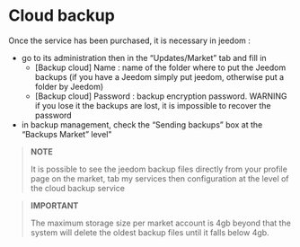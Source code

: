 # Cloud backup

Once the service has been purchased, it is necessary in jeedom : 

- go to its administration then in the “Updates/Market” tab and fill in
  - [Backup cloud] Name : name of the folder where to put the Jeedom backups (if you have a Jeedom simply put jeedom, otherwise put a folder by Jeedom)
  - [Backup cloud] Password : backup encryption password. WARNING if you lose it the backups are lost, it is impossible to recover the password
- in backup management, check the “Sending backups” box at the “Backups Market” level"

>**NOTE**
>
>It is possible to see the jeedom backup files directly from your profile page on the market, tab my services then configuration at the level of the cloud backup service

>**IMPORTANT**
>
>The maximum storage size per market account is 4gb beyond that the system will delete the oldest backup files until it falls below 4gb.
